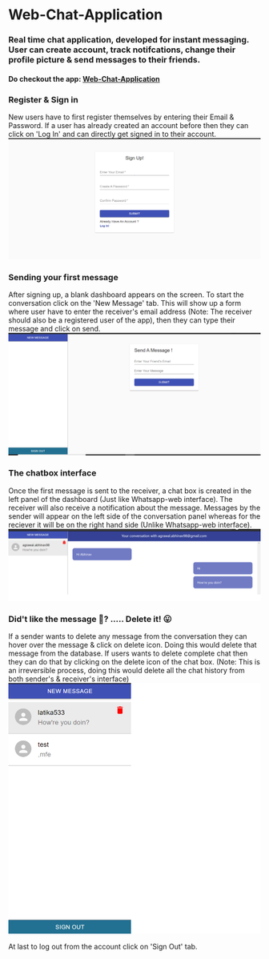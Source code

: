 # Web-Chat-Application

### Real time chat application, developed for instant messaging. User can create account, track notifcations, change their profile picture & send messages to their friends.

#### Do checkout the app: [Web-Chat-Application](https://chat-app-39de2.firebaseapp.com/)

### Register & Sign in
New users have to first register themselves by entering their Email & Password. If a user has already created an account before then they can click on 'Log In' and can directly get signed in to their account.
![Signup Page](https://github.com/abhinav5481/web-chat-application/blob/master/images/Signup.png)

### Sending your first message
After signing up, a blank dashboard appears on the screen. To start the conversation click on the 'New Message' tab. This will show up a form where user have to enter the receiver's email address (Note: The receiver should also be a registered user of the app), then they can type their message and click on send.
![Dashboard](https://github.com/abhinav5481/web-chat-application/blob/master/images/Dashboard_1.png)

### The chatbox interface
Once the first message is sent to the receiver, a chat box is created in the left panel of the dashboard (Just like Whatsapp-web interface). The receiver will also receive a notification about the message. Messages by the sender will appear on the left side of the conversation panel whereas for the reciever it will be on the right hand side (Unlike  Whatsapp-web interface).
![Chat-box & Notification](https://github.com/abhinav5481/web-chat-application/blob/master/images/Notification.png)

### Did't like the message :grimacing:? ..... Delete it! :stuck_out_tongue:
If a sender wants to delete any message from the conversation they can hover over the message & click on delete icon. Doing this would delete that message from the database.
If users wants to delete complete chat then they can do that by clicking on the delete icon of the chat box. (Note: This is an irreversible process, doing this would delete all the chat history from both sender's & receiver's interface)
![Delete chat & messages](https://github.com/abhinav5481/web-chat-application/blob/master/images/Delete_Chat.png)

At last to log out from the account click on 'Sign Out' tab.
